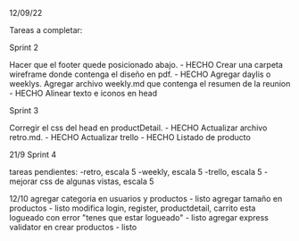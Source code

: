 12/09/22

Tareas a completar:

Sprint 2

Hacer que el footer quede posicionado abajo. - HECHO
Crear una carpeta wireframe donde contenga el diseño en pdf. - HECHO
Agregar daylis o weeklys. Agregar archivo weekly.md que contenga el resumen de la reunion - HECHO
Alinear texto e iconos en head

Sprint 3

Corregir el css del head en productDetail. - HECHO
Actualizar archivo retro.md. - HECHO
Actualizar trello - HECHO
Listado de producto

21/9
Sprint 4

tareas pendientes:
-retro, escala 5
-weekly, escala 5
-trello, escala 5
-mejorar css de algunas vistas, escala 5


12/10
agregar categoria en usuarios y productos - listo
agregar tamaño en productos - listo
modifica login, register, productdetail, carrito
esta logueado con error "tenes que estar logueado" - listo
agregar express validator en crear productos - listo